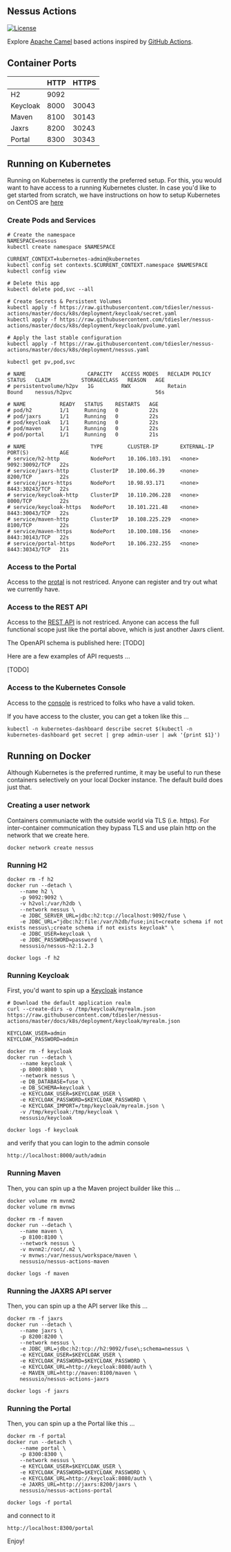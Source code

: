 ## Nessus Actions

<!-- [![Default Build](https://github.com/tdiesler/nessus-actions/workflows/Default%20Build/badge.svg)](https://github.com/tdiesler/nessus-actions/actions) -->
[![License](https://img.shields.io/:license-Apache2-blue.svg)](http://www.apache.org/licenses/LICENSE-2.0)

Explore [Apache Camel](http://camel.apache.org/) based actions inspired by [GitHub Actions](https://docs.github.com/en/actions). 

## Container Ports

|| HTTP     | HTTPS |
| --------- | ----- | ----- |
| H2        | 9092  |       |
| Keycloak  | 8000  | 30043 |
| Maven     | 8100  | 30143 |
| Jaxrs     | 8200  | 30243 |
| Portal    | 8300  | 30343 |

## Running on Kubernetes

Running on Kubernetes is currently the preferred setup. For this, you would want to have access to 
a running Kubernetes cluster. In case you'd like to get started from scratch, we have instructions 
on how to setup Kubernetes on CentOS are [here](https://github.com/tdiesler/nessus-actions/blob/master/docs/vps/k8s-centos7.md) 

### Create Pods and Services

```
# Create the namespace
NAMESPACE=nessus
kubectl create namespace $NAMESPACE

CURRENT_CONTEXT=kubernetes-admin@kubernetes
kubectl config set contexts.$CURRENT_CONTEXT.namespace $NAMESPACE
kubectl config view
 
# Delete this app
kubectl delete pod,svc --all

# Create Secrets & Persistent Volumes
kubectl apply -f https://raw.githubusercontent.com/tdiesler/nessus-actions/master/docs/k8s/deployment/keycloak/secret.yaml
kubectl apply -f https://raw.githubusercontent.com/tdiesler/nessus-actions/master/docs/k8s/deployment/keycloak/pvolume.yaml

# Apply the last stable configuration
kubectl apply -f https://raw.githubusercontent.com/tdiesler/nessus-actions/master/docs/k8s/deployment/nessus.yaml

kubectl get pv,pod,svc

# NAME                    CAPACITY   ACCESS MODES   RECLAIM POLICY   STATUS   CLAIM          STORAGECLASS   REASON   AGE
# persistentvolume/h2pv   1G         RWX            Retain           Bound    nessus/h2pvc                           56s

# NAME           READY   STATUS    RESTARTS   AGE
# pod/h2         1/1     Running   0          22s
# pod/jaxrs      1/1     Running   0          22s
# pod/keycloak   1/1     Running   0          22s
# pod/maven      1/1     Running   0          22s
# pod/portal     1/1     Running   0          21s

# NAME                     TYPE        CLUSTER-IP       EXTERNAL-IP   PORT(S)          AGE
# service/h2-http          NodePort    10.106.103.191   <none>        9092:30092/TCP   22s
# service/jaxrs-http       ClusterIP   10.100.66.39     <none>        8200/TCP         22s
# service/jaxrs-https      NodePort    10.98.93.171     <none>        8443:30243/TCP   22s
# service/keycloak-http    ClusterIP   10.110.206.228   <none>        8000/TCP         22s
# service/keycloak-https   NodePort    10.101.221.48    <none>        8443:30043/TCP   22s
# service/maven-http       ClusterIP   10.108.225.229   <none>        8100/TCP         22s
# service/maven-https      NodePort    10.100.108.156   <none>        8443:30143/TCP   22s
# service/portal-https     NodePort    10.106.232.255   <none>        8443:30343/TCP   21s
```

### Access to the Portal

Access to the [protal](https://136.244.111.173:32443/portal) is not restriced. Anyone can register
and try out what we currently have.

### Access to the REST API

Access to the [REST API](https://136.244.111.173:31443/api) is not restriced. Anyone can access the 
full functional scope just like the portal above, which is just another Jaxrs client.

The OpenAPI schema is published here: [TODO]

Here are a few examples of API requests ...

[TODO]

### Access to the Kubernetes Console

Access to the [console](https://136.244.111.173:30123) is restriced to folks who have a valid token.

If you have access to the cluster, you can get a token like this ... 

```
kubectl -n kubernetes-dashboard describe secret $(kubectl -n kubernetes-dashboard get secret | grep admin-user | awk '{print $1}')
```

## Running on Docker

Although Kubernetes is the preferred runtime, it may be useful to run these containers selectively 
on your local Docker instance. The default build does just that.
 

### Creating a user network

Containers communiacte with the outside world via TLS (i.e. https). For inter-container communication they bypass
TLS and use plain http on the network that we create here.

```
docker network create nessus
```

### Running H2

```
docker rm -f h2
docker run --detach \
    --name h2 \
    -p 9092:9092 \
    -v h2vol:/var/h2db \
    --network nessus \
    -e JDBC_SERVER_URL=jdbc:h2:tcp://localhost:9092/fuse \
    -e JDBC_URL="jdbc:h2:file:/var/h2db/fuse;init=create schema if not exists nessus\;create schema if not exists keycloak" \
    -e JDBC_USER=keycloak \
    -e JDBC_PASSWORD=password \
    nessusio/nessus-h2:1.2.3

docker logs -f h2
```

### Running Keycloak

First, you'd want to spin up a [Keycloak](https://www.keycloak.org/getting-started/getting-started-docker) instance

```
# Download the default application realm
curl --create-dirs -o /tmp/keycloak/myrealm.json https://raw.githubusercontent.com/tdiesler/nessus-actions/master/docs/k8s/deployment/keycloak/myrealm.json

KEYCLOAK_USER=admin
KEYCLOAK_PASSWORD=admin

docker rm -f keycloak
docker run --detach \
    --name keycloak \
    -p 8000:8080 \
    --network nessus \
    -e DB_DATABASE=fuse \
    -e DB_SCHEMA=keycloak \
    -e KEYCLOAK_USER=$KEYCLOAK_USER \
    -e KEYCLOAK_PASSWORD=$KEYCLOAK_PASSWORD \
    -e KEYCLOAK_IMPORT=/tmp/keycloak/myrealm.json \
    -v /tmp/keycloak:/tmp/keycloak \
    nessusio/keycloak 

docker logs -f keycloak
```

and verify that you can login to the admin console

```
http://localhost:8000/auth/admin
```

### Running Maven

Then, you can spin up a the Maven project builder like this ...

```
docker volume rm mvnm2
docker volume rm mvnws

docker rm -f maven
docker run --detach \
    --name maven \
    -p 8100:8100 \
    --network nessus \
    -v mvnm2:/root/.m2 \
    -v mvnws:/var/nessus/workspace/maven \
    nessusio/nessus-actions-maven 

docker logs -f maven
```

### Running the JAXRS API server

Then, you can spin up a the API server like this ...

```
docker rm -f jaxrs
docker run --detach \
    --name jaxrs \
    -p 8200:8200 \
    --network nessus \
    -e JDBC_URL=jdbc:h2:tcp://h2:9092/fuse\;schema=nessus \
    -e KEYCLOAK_USER=$KEYCLOAK_USER \
    -e KEYCLOAK_PASSWORD=$KEYCLOAK_PASSWORD \
    -e KEYCLOAK_URL=http://keycloak:8080/auth \
    -e MAVEN_URL=http://maven:8100/maven \
    nessusio/nessus-actions-jaxrs

docker logs -f jaxrs
```

### Running the Portal

Then, you can spin up a the Portal like this ...

```
docker rm -f portal
docker run --detach \
    --name portal \
    -p 8300:8300 \
    --network nessus \
    -e KEYCLOAK_USER=$KEYCLOAK_USER \
    -e KEYCLOAK_PASSWORD=$KEYCLOAK_PASSWORD \
    -e KEYCLOAK_URL=http://keycloak:8080/auth \
    -e JAXRS_URL=http://jaxrs:8200/jaxrs \
    nessusio/nessus-actions-portal

docker logs -f portal
```

and connect to it

```
http://localhost:8300/portal
```

Enjoy!
